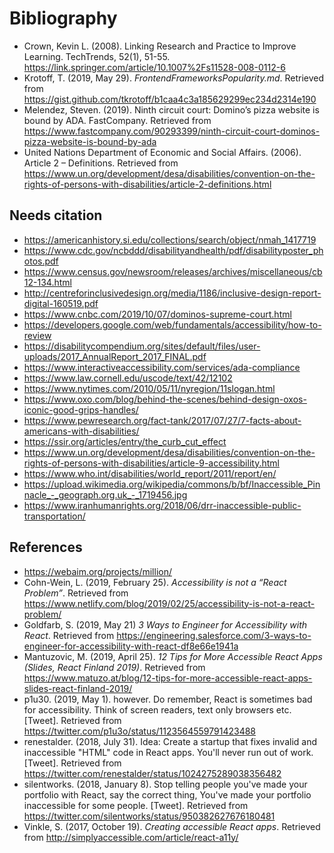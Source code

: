 # Bibliography

-   Crown, Kevin L. (2008). Linking Research and Practice to Improve Learning. TechTrends, 52(1), 51-55. https://link.springer.com/article/10.1007%2Fs11528-008-0112-6
-   Krotoff, T. (2019, May 29). _FrontendFrameworksPopularity.md_. Retrieved from https://gist.github.com/tkrotoff/b1caa4c3a185629299ec234d2314e190
-   Melendez, Steven. (2019). Ninth circuit court: Domino’s pizza website is bound by ADA. FastCompany. Retrieved from https://www.fastcompany.com/90293399/ninth-circuit-court-dominos-pizza-website-is-bound-by-ada
-   United Nations Department of Economic and Social Affairs. (2006). Article 2 – Definitions. Retrieved from https://www.un.org/development/desa/disabilities/convention-on-the-rights-of-persons-with-disabilities/article-2-definitions.html

## Needs citation
-   https://americanhistory.si.edu/collections/search/object/nmah_1417719
-   https://www.cdc.gov/ncbddd/disabilityandhealth/pdf/disabilityposter_photos.pdf
-   https://www.census.gov/newsroom/releases/archives/miscellaneous/cb12-134.html
-   http://centreforinclusivedesign.org/media/1186/inclusive-design-report-digital-160519.pdf
-   https://www.cnbc.com/2019/10/07/dominos-supreme-court.html
-   https://developers.google.com/web/fundamentals/accessibility/how-to-review
-   https://disabilitycompendium.org/sites/default/files/user-uploads/2017_AnnualReport_2017_FINAL.pdf
-   https://www.interactiveaccessibility.com/services/ada-compliance
-   https://www.law.cornell.edu/uscode/text/42/12102
-   https://www.nytimes.com/2010/05/11/nyregion/11slogan.html
-   https://www.oxo.com/blog/behind-the-scenes/behind-design-oxos-iconic-good-grips-handles/
-   https://www.pewresearch.org/fact-tank/2017/07/27/7-facts-about-americans-with-disabilities/
-   https://ssir.org/articles/entry/the_curb_cut_effect
-   https://www.un.org/development/desa/disabilities/convention-on-the-rights-of-persons-with-disabilities/article-9-accessibility.html
-   https://www.who.int/disabilities/world_report/2011/report/en/
-   https://upload.wikimedia.org/wikipedia/commons/b/bf/Inaccessible_Pinnacle_-_geograph.org.uk_-_1719456.jpg
-   https://www.iranhumanrights.org/2018/06/drr-inaccessible-public-transportation/

## References

-   https://webaim.org/projects/million/
-   Cohn-Wein, L. (2019, February 25). _Accessibility is not a “React Problem”_. Retrieved from https://www.netlify.com/blog/2019/02/25/accessibility-is-not-a-react-problem/
-   Goldfarb, S. (2019, May 21) _3 Ways to Engineer for Accessibility with React_. Retrieved from https://engineering.salesforce.com/3-ways-to-engineer-for-accessibility-with-react-df8e66e1941a
-   Mantuzovic, M. (2019, April 25). _12 Tips for More Accessible React Apps (Slides, React Finland 2019)_. Retrieved from https://www.matuzo.at/blog/12-tips-for-more-accessible-react-apps-slides-react-finland-2019/
-   p1u30. (2019, May 1). however. Do remember, React is sometimes bad for accessibility. Think of screen readers, text only browsers etc. [Tweet]. Retrieved from https://twitter.com/p1u3o/status/1123564559791423488
-   renestalder. (2018, July 31). Idea: Create a startup that fixes invalid and inaccessible "HTML" code in React apps. You'll never run out of work. [Tweet]. Retrieved from https://twitter.com/renestalder/status/1024275289038356482
-   silentworks. (2018, January 8). Stop telling people you've made your portfolio with React, say the correct thing, You've made your portfolio inaccessible for some people. [Tweet]. Retrieved from https://twitter.com/silentworks/status/950382627676180481
-   Vinkle, S. (2017, October 19). _Creating accessible React apps_. Retrieved from http://simplyaccessible.com/article/react-a11y/
